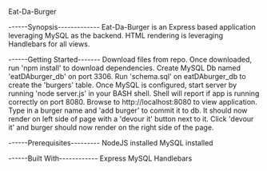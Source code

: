 Eat-Da-Burger

------Synopsis-------------
Eat-Da-Burger is an Express based application leveraging MySQL as the backend. HTML rendering is leveraging Handlebars for all views.

------Getting Started-------
Download files from repo. 
Once downloaded, run 'npm install' to download dependencies.
Create MySQL Db named 'eatDAburger_db' on port 3306. Run 'schema.sql' on eatDAburger_db to create the 'burgers' table.
Once MySQL is configured, start server by running 'node server.js' in your BASH shell. Shell will report if app is running correctly on port 8080.
Browse to http://localhost:8080 to view application.
Type in a burger name and 'add burger' to commit it to db. It should now render on left side of page with a 'devour it' button next to it. 
Click 'devour it' and burger should now render on the right side of the page.

------Prerequisites---------
NodeJS installed
MySQL installed

------Built With------------
Express
MySQL
Handlebars
